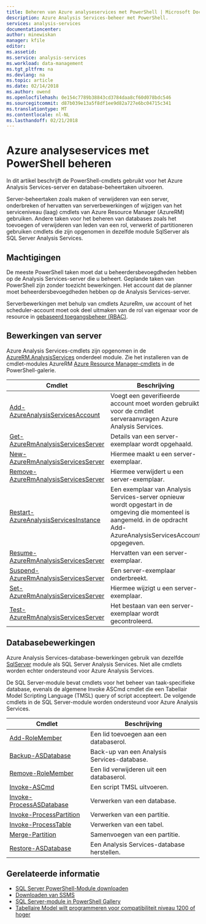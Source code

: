 ```yaml
---
title: Beheren van Azure analyseservices met PowerShell | Microsoft Docs
description: Azure Analysis Services-beheer met PowerShell.
services: analysis-services
documentationcenter: 
author: minewiskan
manager: kfile
editor: 
ms.assetid: 
ms.service: analysis-services
ms.workload: data-management
ms.tgt_pltfrm: na
ms.devlang: na
ms.topic: article
ms.date: 02/14/2018
ms.author: owend
ms.openlocfilehash: 0e154c7789b38843cd3784daa8cf60d078bdc546
ms.sourcegitcommit: d87b039e13a5f8df1ee9d82a727e6bc04715c341
ms.translationtype: MT
ms.contentlocale: nl-NL
ms.lasthandoff: 02/21/2018
---
```

# <a name="manage-azure-analysis-services-with-powershell"></a>Azure analyseservices met PowerShell beheren

In dit artikel beschrijft de PowerShell-cmdlets gebruikt voor het Azure Analysis Services-server en database-beheertaken uitvoeren. 

Server-beheertaken zoals maken of verwijderen van een server, onderbreken of hervatten van serverbewerkingen of wijzigen van het serviceniveau (laag) cmdlets van Azure Resource Manager (AzureRM) gebruiken. Andere taken voor het beheren van databases zoals het toevoegen of verwijderen van leden van een rol, verwerkt of partitioneren gebruiken cmdlets die zijn opgenomen in dezelfde module SqlServer als SQL Server Analysis Services.

## <a name="permissions"></a>Machtigingen
De meeste PowerShell taken moet dat u beheerdersbevoegdheden hebben op de Analysis Services-server die u beheert. Geplande taken van PowerShell zijn zonder toezicht bewerkingen. Het account dat de planner moet beheerdersbevoegdheden hebben op de Analysis Services-server. 

Serverbewerkingen met behulp van cmdlets AzureRm, uw account of het scheduler-account moet ook deel uitmaken van de rol van eigenaar voor de resource in [gebaseerd toegangsbeheer (RBAC)](../active-directory/role-based-access-control-what-is.md). 

## <a name="server-operations"></a>Bewerkingen van server 
Azure Analysis Services-cmdlets zijn opgenomen in de [AzureRM.AnalysisServices](https://www.powershellgallery.com/packages/AzureRM.AnalysisServices) onderdeel module. Zie het installeren van de cmdlet-modules AzureRM [Azure Resource Manager-cmdlets](/powershell/azure/overview) in de PowerShell-galerie.

|Cmdlet|Beschrijving| 
|------------|-----------------| 
|[Add-AzureAnalysisServicesAccount](/powershell/module/azurerm.analysisservices/add-azureanalysisservicesaccount)|Voegt een geverifieerde account moet worden gebruikt voor de cmdlet serveraanvragen Azure Analysis Services.| 
|[Get-AzureRmAnalysisServicesServer](/powershell/module/azurerm.analysisservices/get-azurermanalysisservicesserver)|Details van een server-exemplaar wordt opgehaald.|  
|[New-AzureRmAnalysisServicesServer](/powershell/module/azurerm.analysisservices/new-azurermanalysisservicesserver)|Hiermee maakt u een server-exemplaar.|   
|[Remove-AzureRmAnalysisServicesServer](/powershell/module/azurerm.analysisservices/remove-azurermanalysisservicesserver)|Hiermee verwijdert u een server-exemplaar.|  
|[Restart-AzureAnalysisServicesInstance](/powershell/module/azurerm.analysisservices/restart-azureanalysisservicesinstance)|Een exemplaar van Analysis Services-server opnieuw wordt opgestart in de omgeving die momenteel is aangemeld. in de opdracht Add-AzureAnalysisServicesAccount opgegeven.|  
|[Resume-AzureRmAnalysisServicesServer](/powershell/module/azurerm.analysisservices/resume-azurermanalysisservicesserver)|Hervatten van een server-exemplaar.|  
|[Suspend-AzureRmAnalysisServicesServer](/powershell/module/azurerm.analysisservices/suspend-azurermanalysisservicesserver)|Een server-exemplaar onderbreekt.| 
|[Set-AzureRmAnalysisServicesServer](/powershell/module/azurerm.analysisservices/set-azurermanalysisservicesserver)|Hiermee wijzigt u een server-exemplaar.|   
|[Test-AzureRmAnalysisServicesServer](/powershell/module/azurerm.analysisservices/test-azurermanalysisservicesserver)|Het bestaan van een server-exemplaar wordt gecontroleerd.| 

## <a name="database-operations"></a>Databasebewerkingen

Azure Analysis Services-database-bewerkingen gebruik van dezelfde [SqlServer](https://www.powershellgallery.com/packages/SqlServer) module als SQL Server Analysis Services. Niet alle cmdlets worden echter ondersteund voor Azure Analysis Services. 

De SQL Server-module bevat cmdlets voor het beheer van taak-specifieke database, evenals de algemene Invoke ASCmd cmdlet die een Tabellair Model Scripting Language (TMSL) query of script accepteert. De volgende cmdlets in de SQL Server-module worden ondersteund voor Azure Analysis Services.

  
|Cmdlet|Beschrijving|
|------------|-----------------| 
|[Add-RoleMember](https://msdn.microsoft.com/library/hh510167.aspx)|Een lid toevoegen aan een databaserol.| 
|[Backup-ASDatabase](https://docs.microsoft.com/sql/analysis-services/powershell/backup-asdatabase-cmdlet)|Back-up van een Analysis Services-database.|  
|[Remove-RoleMember](https://msdn.microsoft.com/library/hh510173.aspx)|Een lid verwijderen uit een databaserol.|   
|[Invoke-ASCmd](https://msdn.microsoft.com/library/hh479579.aspx)|Een script TMSL uitvoeren.|
|[Invoke-ProcessASDatabase](https://msdn.microsoft.com/library/mt651773.aspx)|Verwerken van een database.|  
|[Invoke-ProcessPartition](https://msdn.microsoft.com/library/hh510164.aspx)|Verwerken van een partitie.| 
|[Invoke-ProcessTable](https://msdn.microsoft.com/library/mt651774.aspx)|Verwerken van een tabel.|  
|[Merge-Partition](https://msdn.microsoft.com/library/hh479576.aspx)|Samenvoegen van een partitie.|  
|[Restore-ASDatabase](https://docs.microsoft.com/sql/analysis-services/powershell/restore-asdatabase-cmdlet)|Een Analysis Services-database herstellen.| 
  

## <a name="related-information"></a>Gerelateerde informatie

* [SQL Server PowerShell-Module downloaden](https://docs.microsoft.com/sql/ssms/download-sql-server-ps-module)   
* [Downloaden van SSMS](https://docs.microsoft.com/sql/ssms/download-sql-server-management-studio-ssms)   
* [SQL Server-module in PowerShell Gallery](https://www.powershellgallery.com/packages/SqlServer)    
* [Tabellaire Model wilt programmeren voor compatibiliteit niveau 1200 of hoger](https://msdn.microsoft.com/library/mt712541.aspx)
